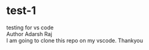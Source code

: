 # test-1
testing for vs code<br>
Author Adarsh Raj <br>
I am going to clone this repo on my vscode. Thankyou
